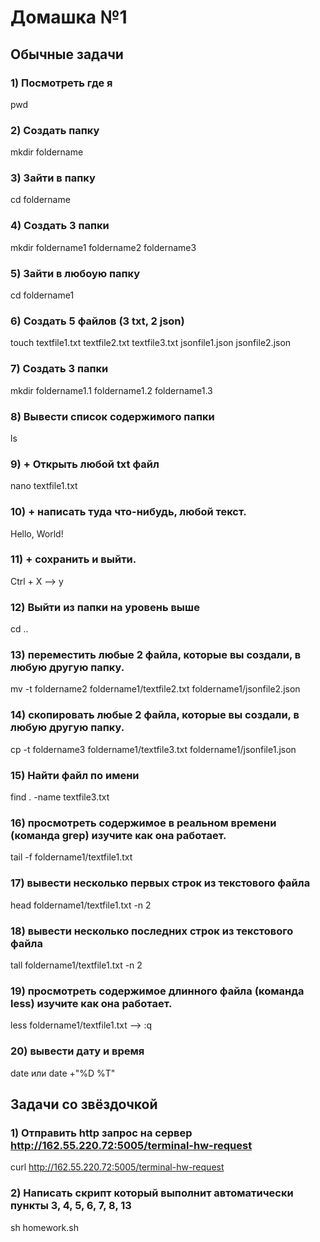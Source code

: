 # Домашка №1
## Обычные задачи
### 1) Посмотреть где я
pwd
### 2) Создать папку
mkdir foldername
### 3) Зайти в папку
cd foldername
### 4) Создать 3 папки
mkdir foldername1 foldername2 foldername3
### 5) Зайти в любоую папку
cd foldername1
### 6) Создать 5 файлов (3 txt, 2 json)
touch textfile1.txt textfile2.txt textfile3.txt jsonfile1.json jsonfile2.json
### 7) Создать 3 папки
mkdir foldername1.1 foldername1.2 foldername1.3
### 8) Вывести список содержимого папки
ls
### 9) + Открыть любой txt файл
nano textfile1.txt 
### 10) + написать туда что-нибудь, любой текст.
Hello, World!
### 11) + сохранить и выйти.
Ctrl + X –> y
### 12) Выйти из папки на уровень выше
cd ..
### 13) переместить любые 2 файла, которые вы создали, в любую другую папку.
mv -t foldername2 foldername1/textfile2.txt foldername1/jsonfile2.json
### 14) скопировать любые 2 файла, которые вы создали, в любую другую папку.
cp -t foldername3 foldername1/textfile3.txt foldername1/jsonfile1.json
### 15) Найти файл по имени
find . -name textfile3.txt
### 16) просмотреть содержимое в реальном времени (команда grep) изучите как она работает.
tail -f foldername1/textfile1.txt
### 17) вывести несколько первых строк из текстового файла
head foldername1/textfile1.txt -n 2
### 18) вывести несколько последних строк из текстового файла
tall foldername1/textfile1.txt -n 2
### 19) просмотреть содержимое длинного файла (команда less) изучите как она работает.
less foldername1/textfile1.txt –> :q
### 20) вывести дату и время
date или date +"%D %T"
## Задачи со звёздочкой
### 1) Отправить http запрос на сервер http://162.55.220.72:5005/terminal-hw-request  
curl http://162.55.220.72:5005/terminal-hw-request
### 2) Написать скрипт который выполнит автоматически пункты 3, 4, 5, 6, 7, 8, 13
sh homework.sh
